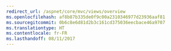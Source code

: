 ```yaml
---
redirect_url: /aspnet/core/mvc/views/overview
ms.openlocfilehash: af8b87b335de0f9c00a2310346977d23936aaf81
ms.sourcegitcommit: 0b6c8e6d81d2b3c161cd375036eecbace46a9707
ms.translationtype: HT
ms.contentlocale: fr-FR
ms.lasthandoff: 08/11/2017
---
```

